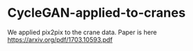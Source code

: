 # CycleGAN-applied-to-cranes

We applied pix2pix to the crane data.
Paper is here
https://arxiv.org/pdf/1703.10593.pdf
